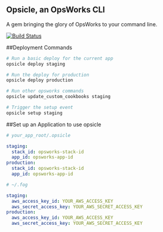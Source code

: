 Opsicle, an OpsWorks CLI
---------------------
A gem bringing the glory of OpsWorks to your command line.

[![Build Status](https://travis-ci.org/sportngin/opsicle.png?branch=master)](https://travis-ci.org/sportngin/opsicle)

##Deployment Commands

```bash
# Run a basic deploy for the current app
opsicle deploy staging

# Run the deploy for production
opsicle deploy production

```

```bash
# Run other opsworks commands
opsicle update_custom_cookbooks staging

# Trigger the setup event
opsicle setup staging
````

##Set up an Application to use opsicle

```yaml
# your_app_root/.opsicle

staging:
  stack_id: opsworks-stack-id
  app_id: opsworks-app-id
production:
  stack_id: opsworks-stack-id
  app_id: opsworks-app-id
```

```yaml
# ~/.fog

staging:
  aws_access_key_id: YOUR_AWS_ACCESS_KEY
  aws_secret_access_key: YOUR_AWS_SECRET_ACCESS_KEY
production:
  aws_access_key_id: YOUR_AWS_ACCESS_KEY
  aws_secret_access_key: YOUR_AWS_SECRET_ACCESS_KEY
```


